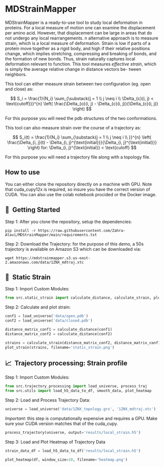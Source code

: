 # MDStrainMapper

MDStrainMapper is a ready-to-use tool to study local deformation in proteins. For a local measure of motion one can examine the displacement per amino acid. However, that displacement can be large in areas that do not undergo any local rearrangements. n alternative approach is to measure strain, which is a local measure of deformation. Strain is low if parts of a protein move together as a rigid body, and high if their relative positions change, which implies stretching, compressing and breaking of bonds, and the formation of new bonds. Thus, strain naturally captures local deformation relevant to function. This tool measures _effective strain_, which is simply the average relative change in distance vectors be- tween neighbors.

This tool can either measure strain between two configuration (eg. open and close) as:

$$
S_i = \frac{1}{N_i} \sum_{\substack{j = 1 \\ j \neq i \\ \Delta_{c}(i, j) < \text{cutoff}}}^{n} \left( \frac{\Delta_{o}(i, j) - \Delta_{c}(i, j)}{\Delta_{c}(i, j)} \right)
$$

For this purpose you will need the pdb structures of the two conformations.

This tool can also measure strain over the course of a trajectory as:

$$
S_i(t) = \frac{1}{N_i} \sum_{\substack{j = 1 \\ j \neq i \\ }}^{n} \left( \frac{\Delta_{i, j}(t) - \Delta_{i, j}^{\text{initial}}}{\Delta_{i, j}^{\text{initial}}} \right)
for: \Delta_{i, j}^{\text{initial}} < \text{cutoff}
$$

For this purpose you will need a trajectory file along with a topology file. 

## How to use

You can either clone the repository directly on a machine with GPU. Note that cuda_cupy12x is required, so insure you have the correct version of CUDA.
You can also use the colab notebook procided or the Docker image. 

## 🚀&nbsp; Getting Started
Step 1: After you clone the repository, setup the dependencies:
```console
pip install -r https://raw.githubusercontent.com/Zahra-Alavi/MDStrainMapper/main/requirements.txt
```

Step 2: Download the Trajectory: for the purpose of this demo, a 50s trajectory is available on Amazon S3 which can be downloaded via:

```console
wget https://mdstrainmapper.s3.us-east-2.amazonaws.com/data/1ZNX_mdtraj.xtc
```

## 📏&nbsp; Static Strain

Step 1: Import Custom Modules:

```python
from src.static_strain import calculate_distance, calculate_strain, plot_strain
```

Step 2: Calculate and plot strain: 

```python
conf1 = load_universe('data/open.pdb')
conf2 = load_universe('data/closed.pdb')

distance_matrix_conf1 = calculate_distance(conf1)
distance_matrix_conf2 = calculate_distance(conf2)

strains = calculate_strain(distance_matrix_conf2, distance_matrix_conf1)
plot_strain(strains, filename='static_strain.png')
```


## 📈&nbsp; Trajectory processing: Strain profile

Step 1: Import Custom Modules:
```python
from src.trajectory_processing import load_universe, process_traj
from src.utils import load_h5_data_to_df, smooth_data, plot_heatmap
```
Step 2: Load and Process Trajectory Data:
```python
universe = load_universe('data/1ZNX_topology.gro', '1ZNX_mdtraj.xtc')
```

_Important_: this step is computationally expensive and requires a GPU. Make sure your CUDA version matches that of the cuda_cupy.

```python
process_trajectory(universe, output='results/local_strain.h5')
```
Step 3: Load and Plot Heatmap of Trajectory Data
```python
strain_data_df = load_h5_data_to_df('results/local_strain.h5')

plot_heatmap(df, window_size=10, filename='heatmap.png')
```
